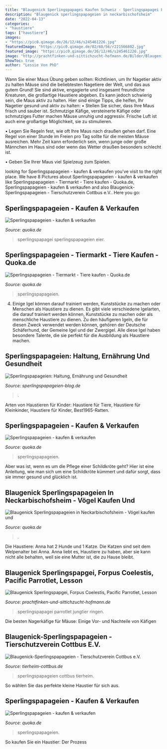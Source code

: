 ```yaml
---
title: "Blaugenick Sperlingspapagei Kaufen Schweiz - Sperlingspapagei Parrotlet Jungtier Ringen"
description: "Blaugenick sperlingspapageien in neckarbischofsheim"
date: "2022-04-13"
categories:
- "haustiere"
tags: ["haustiere"]
images:
- "https://pic0.qimage.de/26/12/46/s245461226.jpg"
featuredImage: "https://pic0.qimage.de/02/68/56/r221566802.jpg"
featured_image: "https://pic0.qimage.de/26/12/46/s245461226.jpg"
image: "http://prachtfinken-und-sittichzucht-hofmann.de/Bilder/Blaugenick Sperlingspapagei 12.jpg"
ShowToc: true
author: "Lessie Von PhD"
---
```



Wann Sie einer Maus Übung geben sollten: Richtlinien, um Ihr Nagetier aktiv zu halten
Mäuse sind die beliebtesten Nagetiere der Welt, und das aus gutem Grund! Sie sind aktive, engagierte und insgesamt freundliche Kreaturen, die großartige Haustiere abgeben. Es kann jedoch schwierig sein, die Maus aktiv zu halten. Hier sind einige Tipps, die helfen, Ihr Nagetier gesund und aktiv zu halten:
• Stellen Sie sicher, dass Ihre Maus frisch und sauber ist. Schmutzige Käfige, versteinerte Käfige oder schmutziges Futter machen Mäuse unruhig und aggressiv. Frische Luft ist auch eine großartige Möglichkeit, sie zu stimulieren.

• Legen Sie Regeln fest, wie oft Ihre Maus nach draußen gehen darf. Eine Regel von einer Stunde im Freien pro Tag sollte für die meisten Mäuse ausreichen. Mehr Zeit kann erforderlich sein, wenn junge oder große Männchen im Haus sind oder wenn das Wetter draußen besonders schlecht ist.

• Geben Sie Ihrer Maus viel Spielzeug zum Spielen.

	

		
looking for Sperlingspapageien - kaufen &amp; verkaufen you've visit to the right place. We have 8 Pictures about Sperlingspapageien - kaufen &amp; verkaufen like Sperlingspapageien - Tiermarkt - Tiere kaufen - Quoka.de, Sperlingspapageien - kaufen &amp; verkaufen and also Blaugenick-Sperlingspapageien - Tierschutzverein Cottbus e.V.. Here you go:
		
    
## Sperlingspapageien - Kaufen &amp; Verkaufen

<img loading=lazy src="https://pic0.qimage.de/04/02/06/r242060204.jpg" onerror="this.onerror=null;this.src='https://tse2.mm.bing.net/th?id=OIP.hS5gtq96vJzKbOWqthnb8wAAAA&amp;pid=15.1';" alt="Sperlingspapageien - kaufen &amp; verkaufen">

_Source: quoka.de_

>sperlingspapagei sperlingspapageien eier. 

	



    
## Sperlingspapageien - Tiermarkt - Tiere Kaufen - Quoka.de

<img loading=lazy src="https://pic0.qimage.de/02/68/56/r221566802.jpg" onerror="this.onerror=null;this.src='https://tse1.mm.bing.net/th?id=OIP.reyLwYniL3hq2RemOHaDMAAAAA&amp;pid=15.1';" alt="Sperlingspapageien - Tiermarkt - Tiere kaufen - Quoka.de">

_Source: quoka.de_

>sperlingspapageien. 

	

4. Einige Igel können darauf trainiert werden, Kunststücke zu machen oder Menschen als Haustiere zu dienen.
Es gibt viele verschiedene Igelarten, die darauf trainiert werden können, Kunststücke zu machen oder als menschliche Haustiere zu dienen. Zu den häufigeren Igeln, die für diesen Zweck verwendet werden können, gehören der Deutsche Schäferhund, der Gemeine Igel und der Zwergigel. Alle diese Igel haben besondere Talente, die sie perfekt für die Ausbildung als Haustiere machen.

    
## Sperlingspapageien: Haltung, Ernährung Und Gesundheit

<img loading=lazy src="https://i1.wp.com/sperlingspapageien-blog.de/wp-content/uploads/2016/08/blaugenick-sperlingspapageien_WZ_BB.jpg?resize=510%2C510" onerror="this.onerror=null;this.src='https://tse4.mm.bing.net/th?id=OIP.7xdWRqTFbiAHYJ8z_oIoiQHaHa&amp;pid=15.1';" alt="Sperlingspapageien: Haltung, Ernährung und Gesundheit">

_Source: sperlingspapageien-blog.de_

>. 

	

Arten von Haustieren für Kinder: Haustiere für Tiere, Haustiere für Kleinkinder, Haustiere für Kinder, Best1965-Ratten.

    
## Sperlingspapageien - Kaufen &amp; Verkaufen

<img loading=lazy src="https://pic0.qimage.de/96/94/59/s245599496.jpg" onerror="this.onerror=null;this.src='https://tse2.mm.bing.net/th?id=OIP.psbJpSwF9hoPpDmRFpaAGQAAAA&amp;pid=15.1';" alt="Sperlingspapageien - kaufen &amp; verkaufen">

_Source: quoka.de_

>sperlingspapageien. 

	

Aber was ist, wenn es um die Pflege einer Schildkröte geht? Hier ist eine Anleitung, wie man sich um eine Schildkröte kümmert und dafür sorgt, dass sie immer gesund und glücklich ist.

    
## Blaugenick Sperlingspapageien In Neckarbischofsheim - Vögel Kaufen Und

<img loading=lazy src="https://pic0.qimage.de/92/93/25/229259392.jpg" onerror="this.onerror=null;this.src='https://tse2.mm.bing.net/th?id=OIP.LWO32FyWQ132fbOHqL_dqgHaJ4&amp;pid=15.1';" alt="Blaugenick Sperlingspapageien in Neckarbischofsheim - Vögel kaufen und">

_Source: quoka.de_

>. 

	

Die Haustiere: Anna hat 2 Hunde und 1 Katze. Die Katzen sind seit dem Welpenalter bei Anna. Anna liebt es, Haustiere zu haben, aber sie kann nicht alle behalten, weil sie eine Mutter ist, die zu Hause bleibt.

    
## Blaugenick Sperlingspapgei, Forpus Coelestis, Pacific Parrotlet, Lesson

<img loading=lazy src="http://prachtfinken-und-sittichzucht-hofmann.de/Bilder/Blaugenick Sperlingspapagei 12.jpg" onerror="this.onerror=null;this.src='https://tse3.mm.bing.net/th?id=OIP.ABsObe56U4frc1wQMII6lwHaFj&amp;pid=15.1';" alt="Blaugenick Sperlingspapgei, Forpus Coelestis, Pacific Parrotlet, Lesson">

_Source: prachtfinken-und-sittichzucht-hofmann.de_

>sperlingspapagei parrotlet jungtier ringen. 

	

Die besten Nagerkäfige für Mäuse: Einige Vor- und Nachteile von Käfigen

    
## Blaugenick-Sperlingspapageien - Tierschutzverein Cottbus E.V.

<img loading=lazy src="https://tierheim-cottbus.de/wp-content/uploads/2018/01/79436089_455690752023402_5665167742957780992_n-263x350.jpg" onerror="this.onerror=null;this.src='https://tse3.mm.bing.net/th?id=OIP.dwqJhDLL--kNEhjNqEYDMQAAAA&amp;pid=15.1';" alt="Blaugenick-Sperlingspapageien - Tierschutzverein Cottbus e.V.">

_Source: tierheim-cottbus.de_

>sperlingspapageien cottbus tierheim. 

	

So wählen Sie das perfekte kleine Haustier für sich aus.

    
## Sperlingspapageien - Kaufen &amp; Verkaufen

<img loading=lazy src="https://pic0.qimage.de/26/12/46/s245461226.jpg" onerror="this.onerror=null;this.src='https://tse1.mm.bing.net/th?id=OIP.eSa-JRSw-yrGS-zUukYm4AAAAA&amp;pid=15.1';" alt="Sperlingspapageien - kaufen &amp; verkaufen">

_Source: quoka.de_

>sperlingspapageien. 

	

So kaufen Sie ein Haustier: Der Prozess

